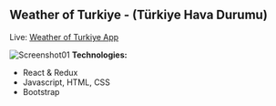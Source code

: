 ## Weather of Turkiye - (Türkiye Hava Durumu)

 Live: [Weather of Turkiye App](https://weather-of-turkiye.vercel.app/)


![Screenshot01](https://media.discordapp.net/attachments/1043598182401179753/1043598497724776469/01.jpg?width=1093&height=548)
**Technologies:** 

 - React & Redux
 -  Javascript, HTML, CSS
 - Bootstrap
